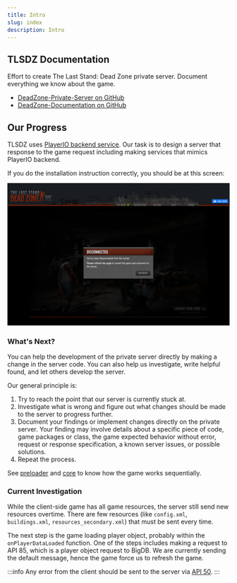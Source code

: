 ```yaml
---
title: Intro
slug: index
description: Intro
---
```


## TLSDZ Documentation

Effort to create The Last Stand: Dead Zone private server. Document everything we know about the game.

- [DeadZone-Private-Server on GitHub](https://github.com/SulivanM/DeadZone-Private-Server)
- [DeadZone-Documentation on GitHub](https://github.com/glennhenry/DeadZone-Documentation)

## Our Progress

TLSDZ uses [PlayerIO backend service](https://playerio.com/). Our task is to design a server that response to the game request including making services that mimics PlayerIO backend.

If you do the installation instruction correctly, you should be at this screen:

![Last progress](../../assets/progress.png)

### What's Next?

You can help the development of the private server directly by making a change in the server code. You can also help us investigate, write helpful found, and let others develop the server.

Our general principle is:

1. Try to reach the point that our server is currently stuck at.
2. Investigate what is wrong and figure out what changes should be made to the server to progress further.
3. Document your findings or implement changes directly on the private server. Your finding may involve details about a specific piece of code, game packages or class, the game expected behavior without error, request or response specification, a known server issues, or possible solutions.
4. Repeat the process.

See [preloader](/preloader-main) and [core](/core-main) to know how the game works sequentially.

### Current Investigation

While the client-side game has all game resources, the server still send new resources overtime. There are few resources (like `config.xml`, `buildings.xml`, `resources_secondary.xml`) that must be sent every time.

The next step is the game loading player object, probably within the `onPlayerDataLoaded` function. One of the steps includes making a request to API 85, which is a player object request to BigDB. We are currently sending the default message, hence the game force us to refresh the game.

:::info
Any error from the client should be sent to the server via [API 50](/glossary#api-50).
:::
